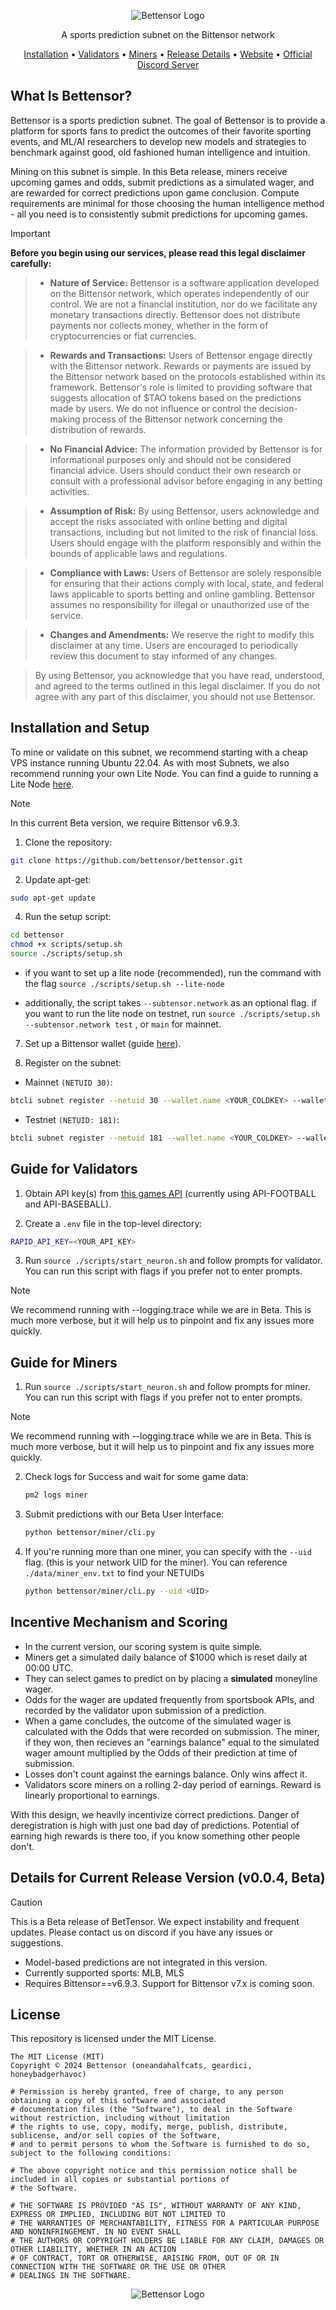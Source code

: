 <div align="center">

![Bettensor Logo](./docs/assets/bettensor-twitter-header.jpg) 





A sports prediction subnet on the Bittensor network

[Installation](#installation-and-setup) • [Validators](#guide-for-validators) • [Miners](#guide-for-miners) • [Release Details](#details-for-current-release-version-v001-beta) • [Website](https://bettensor.com) • [Official Discord Server](https://discord.gg/YVyVHHEd) 

</div>

## What Is Bettensor?

Bettensor is a sports prediction subnet. The goal of Bettensor is to provide a platform for sports fans to predict the outcomes of their favorite sporting events, and ML/AI researchers to develop new models and strategies to benchmark against good, old fashioned human intelligence and intuition. 

Mining on this subnet is simple. In this Beta release, miners receive upcoming games and odds, submit predictions as a simulated wager, and are rewarded for correct predictions upon game conclusion. Compute requirements are minimal for those choosing the human intelligence method - all you need is to consistently submit predictions for upcoming games.



> [!IMPORTANT]
> **Before you begin using our services, please read this legal disclaimer carefully:**

>- **Nature of Service:** Bettensor is a software application developed on the Bittensor network, which operates independently of our control. We are not a financial institution, nor do we facilitate any monetary transactions directly. Bettensor does not distribute payments nor collects money, whether in the form of cryptocurrencies or fiat currencies.

>- **Rewards and Transactions:** Users of Bettensor engage directly with the Bittensor network. Rewards or payments are issued by the Bittensor network based on the protocols established within its framework. Bettensor's role is limited to providing software that suggests allocation of $TAO tokens based on the predictions made by users. We do not influence or control the decision-making process of the Bittensor network concerning the distribution of rewards.

>- **No Financial Advice:** The information provided by Bettensor is for informational purposes only and should not be considered financial advice. Users should conduct their own research or consult with a professional advisor before engaging in any betting activities.

>- **Assumption of Risk:** By using Bettensor, users acknowledge and accept the risks associated with online betting and digital transactions, including but not limited to the risk of financial loss. Users should engage with the platform responsibly and within the bounds of applicable laws and regulations.

>- **Compliance with Laws:** Users of Bettensor are solely responsible for ensuring that their actions comply with local, state, and federal laws applicable to sports betting and online gambling. Bettensor assumes no responsibility for illegal or unauthorized use of the service.

>- **Changes and Amendments:** We reserve the right to modify this disclaimer at any time. Users are encouraged to periodically review this document to stay informed of any changes.

>By using Bettensor, you acknowledge that you have read, understood, and agreed to the terms outlined in this legal disclaimer. If you do not agree with any part of this disclaimer, you should not use Bettensor.


## Installation and Setup

To mine or validate on this subnet, we recommend starting with a cheap VPS instance running Ubuntu 22.04. As with most Subnets, we also recommend running your own Lite Node. You can find a guide to running a Lite Node [here](https://docs.bittensor.com/subtensor-nodes/). 

>[!NOTE]
>In this current Beta version, we require Bittensor v6.9.3.

1. Clone the repository:
```bash
git clone https://github.com/bettensor/bettensor.git
```

2. Update apt-get:
```bash
sudo apt-get update
```

4. Run the setup script:
```bash
cd bettensor
chmod +x scripts/setup.sh
source ./scripts/setup.sh
```
   - if you want to set up a lite node (recommended), run the command with the flag `source ./scripts/setup.sh --lite-node`

   - additionally, the script takes `--subtensor.network` as an optional flag. if you want to run the lite node on testnet, run `source ./scripts/setup.sh --subtensor.network test` , or `main` for mainnet.

7. Set up a Bittensor wallet (guide [here](https://docs.bittensor.com/getting-started/wallets)).

8. Register on the subnet:

- Mainnet `(NETUID 30)`:

 ```bash
btcli subnet register --netuid 30 --wallet.name <YOUR_COLDKEY> --wallet.hotkey <YOUR_HOTKEY>
 ```
- Testnet `(NETUID: 181)`:

 ```bash
btcli subnet register --netuid 181 --wallet.name <YOUR_COLDKEY> --wallet.hotkey <YOUR_HOTKEY> --subtensor.network test
 ```




## Guide for Validators

1. Obtain API key(s) from [this games API](https://rapidapi.com/search/Sports) (currently using API-FOOTBALL and API-BASEBALL).

2. Create a `.env` file in the top-level directory: 

```bash
RAPID_API_KEY=<YOUR_API_KEY>
 ```

3. Run `source ./scripts/start_neuron.sh` and follow prompts for validator. You can run this script with flags if you prefer not to enter prompts.

>[!NOTE]
> We recommend running with --logging.trace while we are in Beta. This is much more verbose, but it will help us to pinpoint and fix any issues more quickly.




## Guide for Miners

1. Run `source ./scripts/start_neuron.sh` and follow prompts for miner. You can run this script with flags if you prefer not to enter prompts.

>[!NOTE]
> We recommend running with --logging.trace while we are in Beta. This is much more verbose, but it will help us to pinpoint and fix any issues more quickly.

2. Check logs for Success and wait for some game data:
   ```bash
   pm2 logs miner
   ```

3. Submit predictions with our Beta User Interface:
   ```bash
   python bettensor/miner/cli.py
   ```
4. If you're running more than one miner, you can specify with the `--uid` flag. (this is your network UID for the miner). You can reference `./data/miner_env.txt` to find your NETUIDs
    ```bash
    python bettensor/miner/cli.py --uid <UID>
    ```

 

## Incentive Mechanism and Scoring
- In the current version, our scoring system is quite simple. 
- Miners get a simulated daily balance of $1000 which is reset daily at 00:00 UTC. 
- They can select games to predict on by placing a **simulated** moneyline wager. 
- Odds for the wager are updated frequently from sportsbook APIs, and recorded by the validator upon submission of a prediction.
- When a game concludes, the outcome of the simulated wager is calculated with the Odds that were recorded on submission. The miner, if they won, then recieves an "earnings balance" equal to the simulated wager amount multiplied by the Odds of their prediction at time of submission.
- Losses don't count against the earnings balance. Only wins affect it.
- Validators score miners on a rolling 2-day period of earnings. Reward is linearly proportional to earnings.

With this design, we heavily incentivize correct predictions. Danger of deregistration is high with just one bad day of predictions. Potential of earning high rewards is there too, if you know something other people don't.


## Details for Current Release Version (v0.0.4, Beta)

>[!CAUTION]
>This is a Beta release of BetTensor. We expect instability and frequent updates. Please contact us on discord if you have any issues or suggestions.

- Model-based predictions are not integrated in this version. 
- Currently supported sports: MLB, MLS
- Requires Bittensor==v6.9.3. Support for Bittensor v7.x is coming soon.





## License

This repository is licensed under the MIT License.

```text
The MIT License (MIT)
Copyright © 2024 Bettensor (oneandahalfcats, geardici, honeybadgerhavoc)

# Permission is hereby granted, free of charge, to any person obtaining a copy of this software and associated
# documentation files (the "Software"), to deal in the Software without restriction, including without limitation
# the rights to use, copy, modify, merge, publish, distribute, sublicense, and/or sell copies of the Software,
# and to permit persons to whom the Software is furnished to do so, subject to the following conditions:

# The above copyright notice and this permission notice shall be included in all copies or substantial portions of
# the Software.

# THE SOFTWARE IS PROVIDED "AS IS", WITHOUT WARRANTY OF ANY KIND, EXPRESS OR IMPLIED, INCLUDING BUT NOT LIMITED TO
# THE WARRANTIES OF MERCHANTABILITY, FITNESS FOR A PARTICULAR PURPOSE AND NONINFRINGEMENT. IN NO EVENT SHALL
# THE AUTHORS OR COPYRIGHT HOLDERS BE LIABLE FOR ANY CLAIM, DAMAGES OR OTHER LIABILITY, WHETHER IN AN ACTION
# OF CONTRACT, TORT OR OTHERWISE, ARISING FROM, OUT OF OR IN CONNECTION WITH THE SOFTWARE OR THE USE OR OTHER
# DEALINGS IN THE SOFTWARE.
```
<div align="center">

![Bettensor Logo](./docs/assets/bettensor_spin_animation.gif) 
</div>
